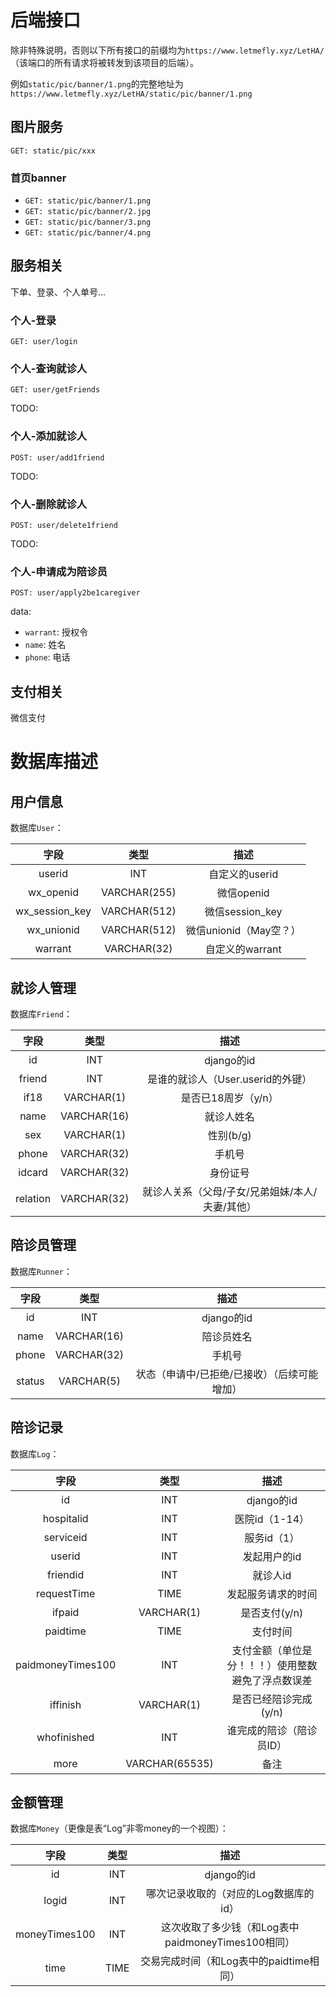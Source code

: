 <!--
 * @Author: LetMeFly
 * @Date: 2023-08-15 22:11:19
 * @LastEditors: LetMeFly
 * @LastEditTime: 2023-12-18 19:35:47
-->
# 后端接口

除非特殊说明，否则以下所有接口的前缀均为```https://www.letmefly.xyz/LetHA/```（该端口的所有请求将被转发到该项目的后端）。

例如```static/pic/banner/1.png```的完整地址为```https://www.letmefly.xyz/LetHA/static/pic/banner/1.png```

## 图片服务

```GET: static/pic/xxx```

### 首页banner

+ ```GET: static/pic/banner/1.png```
+ ```GET: static/pic/banner/2.jpg```
+ ```GET: static/pic/banner/3.png```
+ ```GET: static/pic/banner/4.png```

## 服务相关

下单、登录、个人单号...

### 个人-登录

```GET: user/login```

### 个人-查询就诊人

```GET: user/getFriends```

TODO:

### 个人-添加就诊人

```POST: user/add1friend```

TODO:

### 个人-删除就诊人

```POST: user/delete1friend```

TODO:

### 个人-申请成为陪诊员

```POST: user/apply2be1caregiver```

data:

+ ```warrant```: 授权令
+ ```name```: 姓名
+ ```phone```: 电话

## 支付相关

微信支付

# 数据库描述

## 用户信息

数据库```User```：

|字段|类型|描述|
|:--:|:--:|:--:|
|userid|INT|自定义的userid|
|wx_openid|VARCHAR(255)|微信openid|
|wx_session_key|VARCHAR(512)|微信session_key|
|wx_unionid|VARCHAR(512)|微信unionid（May空？）|
|warrant|VARCHAR(32)|自定义的warrant|

## 就诊人管理

数据库```Friend```：

|字段|类型|描述|
|:--:|:--:|:--:|
|id|INT|django的id|
|friend|INT|是谁的就诊人（User.userid的外键）|
|if18|VARCHAR(1)|是否已18周岁（y/n）|
|name|VARCHAR(16)|就诊人姓名|
|sex|VARCHAR(1)|性别(b/g)|
|phone|VARCHAR(32)|手机号|
|idcard|VARCHAR(32)|身份证号|
|relation|VARCHAR(32)|就诊人关系（父母/子女/兄弟姐妹/本人/夫妻/其他）|

## 陪诊员管理

数据库```Runner```：

|字段|类型|描述|
|:--:|:--:|:--:|
|id|INT|django的id|
|name|VARCHAR(16)|陪诊员姓名|
|phone|VARCHAR(32)|手机号|
|status|VARCHAR(5)|状态（申请中/已拒绝/已接收）（后续可能增加）|

## 陪诊记录

数据库```Log```：

|字段|类型|描述|
|:--:|:--:|:--:|
|id|INT|django的id|
|hospitalid|INT|医院id（1-14）|
|serviceid|INT|服务id（1）|
|userid|INT|发起用户的id|
|friendid|INT|就诊人id|
|requestTime|TIME|发起服务请求的时间|
|ifpaid|VARCHAR(1)|是否支付(y/n)|
|paidtime|TIME|支付时间|
|paidmoneyTimes100|INT|支付金额（单位是分！！！）使用整数避免了浮点数误差|
|iffinish|VARCHAR(1)|是否已经陪诊完成(y/n)|
|whofinished|INT|谁完成的陪诊（陪诊员ID）|
|more|VARCHAR(65535)|备注|

## 金额管理

数据库```Money```（更像是表“Log”非零money的一个视图）：

|字段|类型|描述|
|:--:|:--:|:--:|
|id|INT|django的id|
|logid|INT|哪次记录收取的（对应的Log数据库的id）|
|moneyTimes100|INT|这次收取了多少钱（和Log表中paidmoneyTimes100相同）|
|time|TIME|交易完成时间（和Log表中的paidtime相同）|
